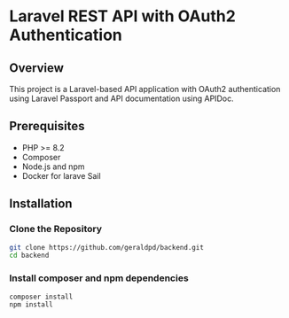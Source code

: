 # Laravel REST API with OAuth2 Authentication

## Overview

This project is a Laravel-based API application with OAuth2 authentication using Laravel Passport and API documentation using APIDoc.

## Prerequisites

-   PHP >= 8.2
-   Composer
-   Node.js and npm
-   Docker for larave Sail

## Installation

### Clone the Repository

````bash
git clone https://github.com/geraldpd/backend.git
cd backend
````

### Install composer  and npm dependencies

```bash
composer install
npm install
````
